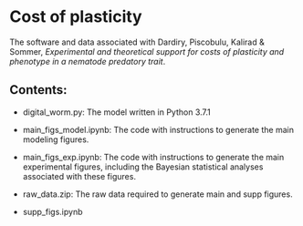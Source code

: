 # Cost of plasticity

The software and data associated with Dardiry, Piscobulu, Kalirad & Sommer, _Experimental and theoretical support for costs of plasticity and phenotype in a nematode predatory trait_.

## Contents:

+ digital_worm.py: The model written in Python 3.7.1

+ main_figs_model.ipynb: The code with instructions to generate the main modeling figures.

+ main_figs_exp.ipynb: The code with instructions to generate the main experimental figures, including the Bayesian statistical analyses associated with these figures.

+ raw_data.zip: The raw data required to generate main and supp figures. 

+ supp_figs.ipynb



